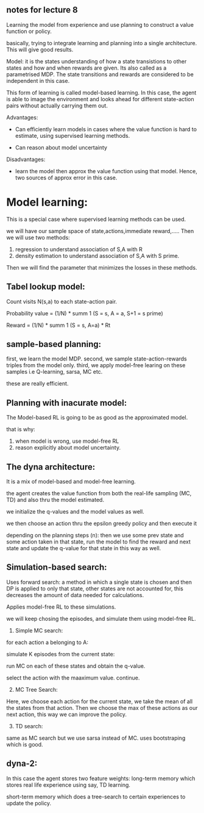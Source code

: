 ## notes for lecture 8

Learning the model from experience and use planning to construct a value function or policy.

basically, trying to integrate learning and planning into a single architecture. This will give good results.

Model: it is the states understanding of how a state transistions to other states and how and when rewards are given. Its also called as a parametrised MDP. The state transitions and rewards are considered to be independent in this case.

This form of learning is called model-based learning. In this case, the agent is able to image the environment and looks ahead for different state-action pairs without actually carrying them out.

Advantages: 
- Can efficiently learn models in cases where the value function is hard to estimate, using supervised learning methods.

- Can reason about model uncertainty

Disadvantages: 
- learn the model then approx the value function using that model. Hence, two sources of approx error in this case.

# Model learning:

This is a special case where supervised learning methods can be used.

we will have our sample space of state,actions,immediate reward,..... Then we will use two methods:

1. regression to understand association of S,A with R
2. density estimation to understand association of S,A with S prime.

Then we will find the parameter that minimizes the losses in these methods.

## Tabel lookup model:

Count visits N(s,a) to each state-action pair.

Probability value = (1/N) * summ 1 (S = s, A = a, S+1 = s prime)

Reward = (1/N) * summ 1 (S = s, A=a) * Rt

## sample-based planning:

first, we learn the model MDP.
second, we sample state-action-rewards triples from the model only.
third, we apply model-free learing on these samples i.e Q-learning, sarsa, MC etc.

these are really efficient.

## Planning with inacurate model:

The Model-based RL is going to be as good as the approximated model.

that is why:
1. when model is wrong, use model-free RL
2. reason explicitly about model uncertainty.

## The dyna architecture:

It is a mix of model-based and model-free learning.

the agent creates the value function from both the real-life sampling (MC, TD) and also thru the model estimated.

we initialize the q-values and the model values as well.

we then choose an action thru the epsilon greedy policy and then execute it

depending on the planning steps (n):
then we use some prev state and some action taken in that state, run the model to find the reward and next state and update the q-value for that state in this way as well.

## Simulation-based search:

Uses forward search: a method in which a single state is chosen and then DP is applied to only that state, other states are not accounted for, this decreases the amount of data needed for calculations.

Applies model-free RL to these simulations.

we will keep chosing the episodes, and simulate them using model-free RL.

1. Simple MC search:

for each action a belonging to A:

simulate K episodes from the current state:

run MC on each of these states and obtain the q-value.

select the action with the maaximum value.
continue.

2. MC Tree Search:

Here, we choose each action for the current state, we take the mean of all the states from that action. Then we choose the max of these actions as our next action, this way we can improve the policy.

3. TD search:

same as MC search but we use sarsa instead of MC.
uses bootstraping which is good.

## dyna-2:

In this case the agent stores two feature weights:
long-term memory which stores real life experience using say, TD learning.

short-term memory which does a tree-search to certain experiences to update the policy.
